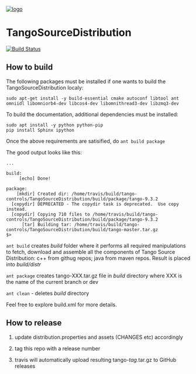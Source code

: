 [![logo](http://www.tango-controls.org/static/tango/img/logo_tangocontrols.png)](http://www.tango-controls.org)

# TangoSourceDistribution

[![Build Status](https://travis-ci.org/tango-controls/TangoSourceDistribution.svg?branch=master)](https://travis-ci.org/tango-controls/TangoSourceDistribution)

## How to build

The following packages must be installed if one wants to build the TangoSourceDistribution localy:

`sudo apt-get install -y build-essential cmake autoconf libtool ant omniidl libomniorb4-dev libcos4-dev libomnithread3-dev libzmq3-dev`

To build the documentation, additional dependencies must be installed:

```
sudo apt install -y python python-pip
pip install Sphinx ipython
```

Once the above requirements are satisified, do `ant build package`

The good output looks like this:

```
...

build:
     [echo] Done!

package:
    [mkdir] Created dir: /home/travis/build/tango-controls/TangoSourceDistribution/build/package/tango-9.3.2
  [copydir] DEPRECATED - The copydir task is deprecated.  Use copy instead.
  [copydir] Copying 710 files to /home/travis/build/tango-controls/TangoSourceDistribution/build/package/tango-9.3.2
      [tar] Building tar: /home/travis/build/tango-controls/TangoSourceDistribution/build/tango-master.tar.gz
$> 
```

`ant build` creates _build_ folder where it performs all required manipulations to fetch, download and assemble all the components of Tango Source Distribution: c++ from githug repos; java from maven repos. Result is placed into _build/distr_

`ant package` creates tango-XXX.tar.gz file in _build_ directory where XXX is the name of the current branch or dev

`ant clean` - deletes _build_ directory

Feel free to explore build.xml for more details.

## How to release

1) update distribution.properties and assets (CHANGES etc) accordingly

2) tag this repo with a release number

3) travis will automatically upload resulting tango-_tag_.tar.gz to GitHub releases
